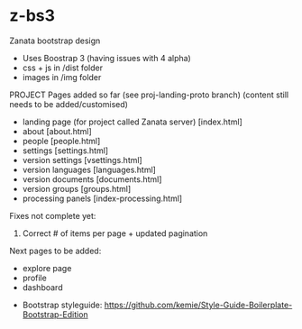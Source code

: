 # z-bs3
Zanata bootstrap design
- Uses Boostrap 3 (having issues with 4 alpha)
- css + js in /dist folder
- images in /img folder

PROJECT Pages added so far (see proj-landing-proto branch) (content still needs to be added/customised)

- landing page (for project called Zanata server) [index.html]
- about [about.html]
- people [people.html]
- settings [settings.html]
- version settings [vsettings.html]
- version languages [languages.html]
- version documents [documents.html]
- version groups [groups.html]
- processing panels [index-processing.html]

Fixes not complete yet:
1. Correct # of items per page + updated pagination

Next pages to be added:
- explore page
- profile
- dashboard

+ Bootstrap styleguide: https://github.com/kemie/Style-Guide-Boilerplate-Bootstrap-Edition

